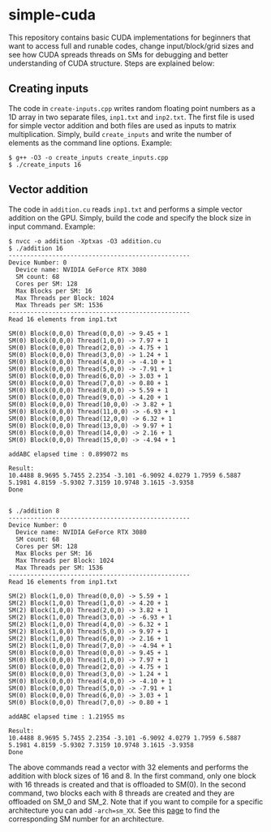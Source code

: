 # simple-cuda

This repository contains basic CUDA implementations for beginners that want to access full and runable codes, change input/block/grid sizes and see how CUDA spreads threads on SMs for debugging and better understanding of CUDA structure. Steps are explained below:

## Creating inputs

The code in `create-inputs.cpp` writes random floating point numbers as a 1D array in two separate files, `inp1.txt` and `inp2.txt`. The first file is used for simple vector addition and both files are used as inputs to matrix multiplication. Simply, build `create_inputs` and write the number of elements as the command line options. Example:

```
$ g++ -O3 -o create_inputs create_inputs.cpp
$ ./create_inputs 16
```

## Vector addition

The code in `addition.cu` reads `inp1.txt` and performs a simple vector addition on the GPU. Simply, build the code and specify the block size in input command. Example:

```
$ nvcc -o addition -Xptxas -O3 addition.cu
$ ./addition 16
--------------------------------------------------
Device Number: 0
  Device name: NVIDIA GeForce RTX 3080
  SM count: 68
  Cores per SM: 128
  Max Blocks per SM: 16
  Max Threads per Block: 1024
  Max Threads per SM: 1536
--------------------------------------------------
Read 16 elements from inp1.txt

SM(0) Block(0,0,0) Thread(0,0,0) -> 9.45 + 1
SM(0) Block(0,0,0) Thread(1,0,0) -> 7.97 + 1
SM(0) Block(0,0,0) Thread(2,0,0) -> 4.75 + 1
SM(0) Block(0,0,0) Thread(3,0,0) -> 1.24 + 1
SM(0) Block(0,0,0) Thread(4,0,0) -> -4.10 + 1
SM(0) Block(0,0,0) Thread(5,0,0) -> -7.91 + 1
SM(0) Block(0,0,0) Thread(6,0,0) -> 3.03 + 1
SM(0) Block(0,0,0) Thread(7,0,0) -> 0.80 + 1
SM(0) Block(0,0,0) Thread(8,0,0) -> 5.59 + 1
SM(0) Block(0,0,0) Thread(9,0,0) -> 4.20 + 1
SM(0) Block(0,0,0) Thread(10,0,0) -> 3.82 + 1
SM(0) Block(0,0,0) Thread(11,0,0) -> -6.93 + 1
SM(0) Block(0,0,0) Thread(12,0,0) -> 6.32 + 1
SM(0) Block(0,0,0) Thread(13,0,0) -> 9.97 + 1
SM(0) Block(0,0,0) Thread(14,0,0) -> 2.16 + 1
SM(0) Block(0,0,0) Thread(15,0,0) -> -4.94 + 1

addABC elapsed time : 0.899072 ms

Result:
10.4488 8.9695 5.7455 2.2354 -3.101 -6.9092 4.0279 1.7959 6.5887 5.1981 4.8159 -5.9302 7.3159 10.9748 3.1615 -3.9358 
Done


$ ./addition 8
--------------------------------------------------
Device Number: 0
  Device name: NVIDIA GeForce RTX 3080
  SM count: 68
  Cores per SM: 128
  Max Blocks per SM: 16
  Max Threads per Block: 1024
  Max Threads per SM: 1536
--------------------------------------------------
Read 16 elements from inp1.txt

SM(2) Block(1,0,0) Thread(0,0,0) -> 5.59 + 1
SM(2) Block(1,0,0) Thread(1,0,0) -> 4.20 + 1
SM(2) Block(1,0,0) Thread(2,0,0) -> 3.82 + 1
SM(2) Block(1,0,0) Thread(3,0,0) -> -6.93 + 1
SM(2) Block(1,0,0) Thread(4,0,0) -> 6.32 + 1
SM(2) Block(1,0,0) Thread(5,0,0) -> 9.97 + 1
SM(2) Block(1,0,0) Thread(6,0,0) -> 2.16 + 1
SM(2) Block(1,0,0) Thread(7,0,0) -> -4.94 + 1
SM(0) Block(0,0,0) Thread(0,0,0) -> 9.45 + 1
SM(0) Block(0,0,0) Thread(1,0,0) -> 7.97 + 1
SM(0) Block(0,0,0) Thread(2,0,0) -> 4.75 + 1
SM(0) Block(0,0,0) Thread(3,0,0) -> 1.24 + 1
SM(0) Block(0,0,0) Thread(4,0,0) -> -4.10 + 1
SM(0) Block(0,0,0) Thread(5,0,0) -> -7.91 + 1
SM(0) Block(0,0,0) Thread(6,0,0) -> 3.03 + 1
SM(0) Block(0,0,0) Thread(7,0,0) -> 0.80 + 1

addABC elapsed time : 1.21955 ms

Result:
10.4488 8.9695 5.7455 2.2354 -3.101 -6.9092 4.0279 1.7959 6.5887 5.1981 4.8159 -5.9302 7.3159 10.9748 3.1615 -3.9358 
Done
```

The above commands read a vector with 32 elements and performs the addition with block sizes of 16 and 8. In the first command, only one block with 16 threads is created and that is offloaded to SM(0). In the second command, two blocks each with 8 threads are created and they are offloaded on SM_0 and SM_2. Note that if you want to compile for a specific architecture you can add `-arch=sm_XX`. See this [page](https://arnon.dk/matching-sm-architectures-arch-and-gencode-for-various-nvidia-cards/) to find the corresponding SM number for an architecture.
